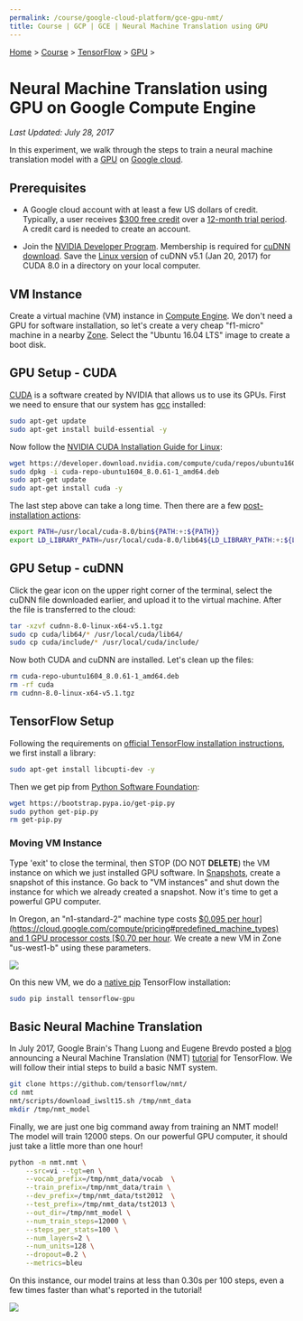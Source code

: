 ```yaml
---
permalink: /course/google-cloud-platform/gce-gpu-nmt/
title: Course | GCP | GCE | Neural Machine Translation using GPU
---
```

[Home](http://realai.org/) > [Course](http://realai.org/course/) > [TensorFlow](http://realai.org/course/tensorflow/) > [GPU](http://realai.org/course/tensorflow/#gpu) >

# Neural Machine Translation using GPU on Google Compute Engine

*Last Updated: July 28, 2017*

In this experiment, we walk through the steps to train a neural machine translation model with a [GPU](https://en.wikipedia.org/wiki/Graphics_processing_unit) on [Google cloud](https://cloud.google.com/).

## Prerequisites

* A Google cloud account with at least a few US dollars of credit. Typically, a user receives [$300 free credit](https://cloud.google.com/free/) over a [12-month trial period](https://cloud.google.com/free/docs/frequently-asked-questions#free-trial). A credit card is needed to create an account.

* Join the [NVIDIA Developer Program](https://developer.nvidia.com/developer-program). Membership is required for [cuDNN download](https://developer.nvidia.com/rdp/cudnn-download). Save the [Linux version](https://developer.nvidia.com/compute/machine-learning/cudnn/secure/v5.1/prod_20161129/8.0/cudnn-8.0-linux-x64-v5.1-tgz) of cuDNN v5.1 (Jan 20, 2017) for CUDA 8.0 in a directory on your local computer.

## VM Instance

Create a virtual machine (VM) instance in [Compute Engine](https://console.cloud.google.com/compute/). We don't need a GPU for software installation, so let's create a very cheap "f1-micro" machine in a nearby [Zone](https://cloud.google.com/compute/docs/regions-zones/regions-zones). Select the "Ubuntu 16.04 LTS" image to create a boot disk.

## GPU Setup - CUDA

[CUDA](https://en.wikipedia.org/wiki/CUDA) is a software created by NVIDIA that allows us to use its GPUs. First we need to ensure that our system has [gcc](https://en.wikipedia.org/wiki/GNU_Compiler_Collection) installed:

```bash
sudo apt-get update
sudo apt-get install build-essential -y
```

Now follow the [NVIDIA CUDA Installation Guide for Linux](http://docs.nvidia.com/cuda/cuda-installation-guide-linux/index.html):

```bash
wget https://developer.download.nvidia.com/compute/cuda/repos/ubuntu1604/x86_64/cuda-repo-ubuntu1604_8.0.61-1_amd64.deb
sudo dpkg -i cuda-repo-ubuntu1604_8.0.61-1_amd64.deb
sudo apt-get update
sudo apt-get install cuda -y
```

The last step above can take a long time. Then there are a few [post-installation actions](http://docs.nvidia.com/cuda/cuda-installation-guide-linux/index.html#post-installation-actions):

```bash
export PATH=/usr/local/cuda-8.0/bin${PATH:+:${PATH}}
export LD_LIBRARY_PATH=/usr/local/cuda-8.0/lib64${LD_LIBRARY_PATH:+:${LD_LIBRARY_PATH}}
```

## GPU Setup - cuDNN

Click the gear icon on the upper right corner of the terminal, select the cuDNN file downloaded earlier, and upload it to the virtual machine. After the file is transferred to the cloud:

```bash
tar -xzvf cudnn-8.0-linux-x64-v5.1.tgz
sudo cp cuda/lib64/* /usr/local/cuda/lib64/
sudo cp cuda/include/* /usr/local/cuda/include/
```

Now both CUDA and cuDNN are installed. Let's clean up the files:

```bash
rm cuda-repo-ubuntu1604_8.0.61-1_amd64.deb 
rm -rf cuda
rm cudnn-8.0-linux-x64-v5.1.tgz
```

## TensorFlow Setup

Following the requirements on [official TensorFlow installation instructions](https://www.tensorflow.org/install/install_linux), we first install a library:

```bash
sudo apt-get install libcupti-dev -y
```

Then we get pip from [Python Software Foundation](https://packaging.python.org/tutorials/installing-packages/):

```bash
wget https://bootstrap.pypa.io/get-pip.py
sudo python get-pip.py
rm get-pip.py
```

### Moving VM Instance

Type 'exit' to close the terminal, then STOP (DO NOT **DELETE**) the VM instance on which we just installed GPU software. In [Snapshots](https://console.cloud.google.com/compute/snapshots), create a snapshot of this instance. Go back to "VM instances" and shut down the instance for which we already created a snapshot. Now it's time to get a powerful GPU computer.

In Oregon, an "n1-standard-2" machine type costs [$0.095 per hour](https://cloud.google.com/compute/pricing#predefined_machine_types) and 1 GPU processor costs [$0.70 per hour](https://cloud.google.com/compute/pricing#gpus). We create a new VM in Zone "us-west1-b" using these parameters.

![](http://realai.org/course/google-cloud-platform/gce-gpu-nmt-1.png)

On this new VM, we do a [native pip](https://www.tensorflow.org/install/install_linux#InstallingNativePip) TensorFlow installation:

```bash
sudo pip install tensorflow-gpu
```

## Basic Neural Machine Translation

In July 2017, Google Brain's Thang Luong and Eugene Brevdo posted a [blog](https://research.googleblog.com/2017/07/building-your-own-neural-machine.html) announcing a Neural Machine Translation (NMT) [tutorial](https://github.com/tensorflow/nmt) for TensorFlow. We will follow their intial steps to build a basic NMT system.

```bash
git clone https://github.com/tensorflow/nmt/
cd nmt
nmt/scripts/download_iwslt15.sh /tmp/nmt_data
mkdir /tmp/nmt_model
```

Finally, we are just one big command away from training an NMT model! The model will train 12000 steps. On our powerful GPU computer, it should just take a little more than one hour!

```bash
python -m nmt.nmt \
    --src=vi --tgt=en \
    --vocab_prefix=/tmp/nmt_data/vocab  \
    --train_prefix=/tmp/nmt_data/train \
    --dev_prefix=/tmp/nmt_data/tst2012  \
    --test_prefix=/tmp/nmt_data/tst2013 \
    --out_dir=/tmp/nmt_model \
    --num_train_steps=12000 \
    --steps_per_stats=100 \
    --num_layers=2 \
    --num_units=128 \
    --dropout=0.2 \
    --metrics=bleu
```

On this instance, our model trains at less than 0.30s per 100 steps, even a few times faster than what's reported in the tutorial!

![](http://realai.org/course/google-cloud-platform/gce-gpu-nmt-2.png)


